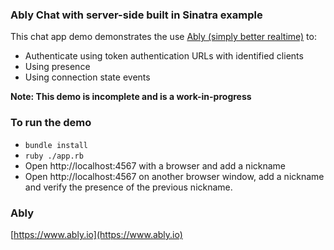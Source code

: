 ### Ably Chat with server-side built in Sinatra example

This chat app demo demonstrates the use [Ably (simply better realtime)](https://www.ably.io) to:

* Authenticate using token authentication URLs with identified clients
* Using presence
* Using connection state events

**Note: This demo is incomplete and is a work-in-progress**

### To run the demo

- `bundle install`
- `ruby ./app.rb`
- Open http://localhost:4567 with a browser and add a nickname
- Open http://localhost:4567 on another browser window, add a nickname and verify the presence of the previous nickname.

### Ably

[https://www.ably.io](https://www.ably.io)

